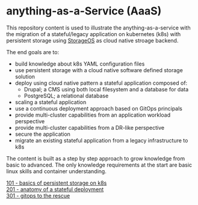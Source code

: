 # anything-as-a-Service (AaaS)
This repository content is used to illustrate the anything-as-a-service with the migration of a stateful/legacy application on kubernetes (k8s) with persistent storage using [StorageOS](https://storageos.com) as cloud native stroage backend.  


The end goals are to:
- build knowledge about k8s YAML configuration files 
- use persistent storage with a cloud native software defined storage solution
- deploy using cloud native pattern a stateful application composed of:
  - Drupal; a CMS using both local filesystem and a database for data
  - PostgreSQL; a relational database  
- scaling a stateful application
- use a continuous deployment approach based on GitOps principals 
- provide multi-cluster capabilities from an application workload perspective
- provide multi-cluster capabilities from a DR-like perspective
- secure the application
- migrate an existing stateful application from a legacy infrastructure to k8s

The content is built as a step by step approach to grow knowledge from basic to advanced. The only knowledge requirements at the start are basic linux skills and container understanding. 

[101 - basics of persistent storage on k8s](doc/101/)  
[201 - anatomy of a stateful deployment](doc/201/)  
[301 - gitops to the rescue](doc/301)

